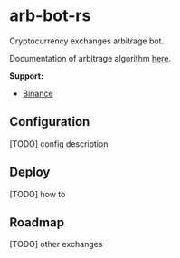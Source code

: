 # arb-bot-rs

Cryptocurrency exchanges arbitrage bot.

Documentation of arbitrage algorithm [here](https://github.com/mkbeh/arb-bot-rs/tree/main/docs).

**Support:**

* [Binance](https://www.binance.com)

## Configuration

[TODO] config description

## Deploy

[TODO] how to

## Roadmap

[TODO] other exchanges